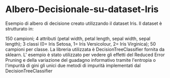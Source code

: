 # Albero-Decisionale-su-dataset-Iris
Esempio di albero di decisione creato utilizzando il dataset Iris. Il dataset è strutturato in:

150 campioni;
4 attributi (petal width, petal length, sepal width, sepal length);
3 classi (0= Iris Setosa, 1= Iris Versicolour, 2= Iris Virginica);
50 campioni per classe.
La libreria utilizzata è DecisionTreeClassifier fornita da sklearn. 
L' esempio è stato utilizzato per vedere gli effetti del Reduced Error Pruning e della variazione del guadagno informativo
tramite l'entropia o l'impurità di gini gli unici due metodi di impurità implementati dal DecisionTreeClassifier
